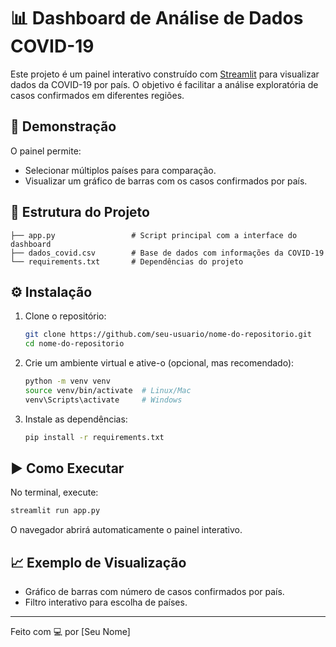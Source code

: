 # 📊 Dashboard de Análise de Dados COVID-19

Este projeto é um painel interativo construído com [Streamlit](https://streamlit.io/) para visualizar dados da COVID-19 por país. O objetivo é facilitar a análise exploratória de casos confirmados em diferentes regiões.

## 🚀 Demonstração

O painel permite:

* Selecionar múltiplos países para comparação.
* Visualizar um gráfico de barras com os casos confirmados por país.

## 📁 Estrutura do Projeto

```
├── app.py                 # Script principal com a interface do dashboard
├── dados_covid.csv        # Base de dados com informações da COVID-19
└── requirements.txt       # Dependências do projeto
```

## ⚙️ Instalação

1. Clone o repositório:

   ```bash
   git clone https://github.com/seu-usuario/nome-do-repositorio.git
   cd nome-do-repositorio
   ```

2. Crie um ambiente virtual e ative-o (opcional, mas recomendado):

   ```bash
   python -m venv venv
   source venv/bin/activate  # Linux/Mac
   venv\Scripts\activate     # Windows
   ```

3. Instale as dependências:

   ```bash
   pip install -r requirements.txt
   ```

## ▶️ Como Executar

No terminal, execute:

```bash
streamlit run app.py
```

O navegador abrirá automaticamente o painel interativo.

## 📈 Exemplo de Visualização

* Gráfico de barras com número de casos confirmados por país.
* Filtro interativo para escolha de países.


---

Feito com 💻 por \[Seu Nome]

